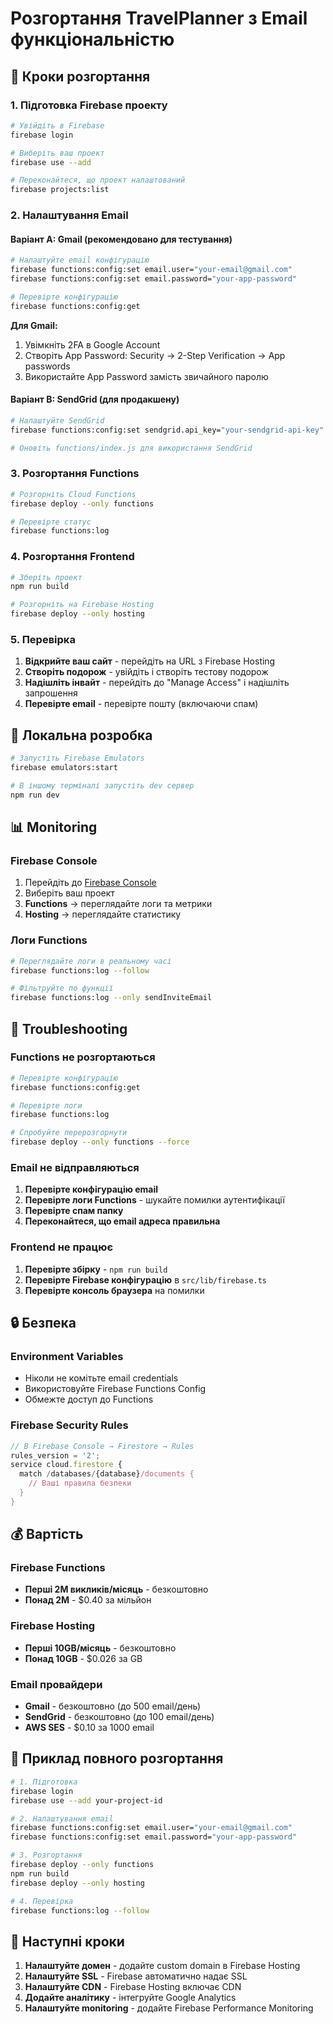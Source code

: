 # Розгортання TravelPlanner з Email функціональністю

## 🚀 Кроки розгортання

### 1. Підготовка Firebase проекту

```bash
# Увійдіть в Firebase
firebase login

# Виберіть ваш проект
firebase use --add

# Переконайтеся, що проект налаштований
firebase projects:list
```

### 2. Налаштування Email

#### Варіант A: Gmail (рекомендовано для тестування)

```bash
# Налаштуйте email конфігурацію
firebase functions:config:set email.user="your-email@gmail.com"
firebase functions:config:set email.password="your-app-password"

# Перевірте конфігурацію
firebase functions:config:get
```

**Для Gmail:**
1. Увімкніть 2FA в Google Account
2. Створіть App Password: Security → 2-Step Verification → App passwords
3. Використайте App Password замість звичайного паролю

#### Варіант B: SendGrid (для продакшену)

```bash
# Налаштуйте SendGrid
firebase functions:config:set sendgrid.api_key="your-sendgrid-api-key"

# Оновіть functions/index.js для використання SendGrid
```

### 3. Розгортання Functions

```bash
# Розгорніть Cloud Functions
firebase deploy --only functions

# Перевірте статус
firebase functions:log
```

### 4. Розгортання Frontend

```bash
# Зберіть проект
npm run build

# Розгорніть на Firebase Hosting
firebase deploy --only hosting
```

### 5. Перевірка

1. **Відкрийте ваш сайт** - перейдіть на URL з Firebase Hosting
2. **Створіть подорож** - увійдіть і створіть тестову подорож
3. **Надішліть інвайт** - перейдіть до "Manage Access" і надішліть запрошення
4. **Перевірте email** - перевірте пошту (включаючи спам)

## 🔧 Локальна розробка

```bash
# Запустіть Firebase Emulators
firebase emulators:start

# В іншому терміналі запустіть dev сервер
npm run dev
```

## 📊 Monitoring

### Firebase Console
1. Перейдіть до [Firebase Console](https://console.firebase.google.com/)
2. Виберіть ваш проект
3. **Functions** → переглядайте логи та метрики
4. **Hosting** → переглядайте статистику

### Логи Functions
```bash
# Переглядайте логи в реальному часі
firebase functions:log --follow

# Фільтруйте по функції
firebase functions:log --only sendInviteEmail
```

## 🚨 Troubleshooting

### Functions не розгортаються
```bash
# Перевірте конфігурацію
firebase functions:config:get

# Перевірте логи
firebase functions:log

# Спробуйте перерозгорнути
firebase deploy --only functions --force
```

### Email не відправляються
1. **Перевірте конфігурацію email**
2. **Перевірте логи Functions** - шукайте помилки аутентифікації
3. **Перевірте спам папку**
4. **Переконайтеся, що email адреса правильна**

### Frontend не працює
1. **Перевірте збірку** - `npm run build`
2. **Перевірте Firebase конфігурацію** в `src/lib/firebase.ts`
3. **Перевірте консоль браузера** на помилки

## 🔒 Безпека

### Environment Variables
- Ніколи не комітьте email credentials
- Використовуйте Firebase Functions Config
- Обмежте доступ до Functions

### Firebase Security Rules
```javascript
// В Firebase Console → Firestore → Rules
rules_version = '2';
service cloud.firestore {
  match /databases/{database}/documents {
    // Ваші правила безпеки
  }
}
```

## 💰 Вартість

### Firebase Functions
- **Перші 2M викликів/місяць** - безкоштовно
- **Понад 2M** - $0.40 за мільйон

### Firebase Hosting
- **Перші 10GB/місяць** - безкоштовно
- **Понад 10GB** - $0.026 за GB

### Email провайдери
- **Gmail** - безкоштовно (до 500 email/день)
- **SendGrid** - безкоштовно (до 100 email/день)
- **AWS SES** - $0.10 за 1000 email

## 📝 Приклад повного розгортання

```bash
# 1. Підготовка
firebase login
firebase use --add your-project-id

# 2. Налаштування email
firebase functions:config:set email.user="your-email@gmail.com"
firebase functions:config:set email.password="your-app-password"

# 3. Розгортання
firebase deploy --only functions
npm run build
firebase deploy --only hosting

# 4. Перевірка
firebase functions:log --follow
```

## 🎯 Наступні кроки

1. **Налаштуйте домен** - додайте custom domain в Firebase Hosting
2. **Налаштуйте SSL** - Firebase автоматично надає SSL
3. **Налаштуйте CDN** - Firebase Hosting включає CDN
4. **Додайте аналітику** - інтегруйте Google Analytics
5. **Налаштуйте monitoring** - додайте Firebase Performance Monitoring
